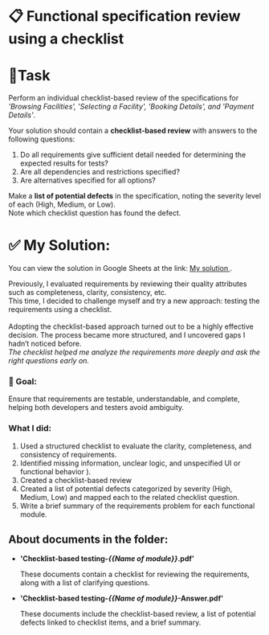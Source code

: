 <div>
  <h1> 📋 Functional specification review using a checklist</h1>
  
  <h1>🔎Task</h1>
  <p>Perform an individual checklist-based review of the specifications for <i>'Browsing Facilities', 'Selecting a Facility', 'Booking Details', and 'Payment Details'</i>.</p>
  <p>Your solution should contain a <b>checklist-based review</b> with answers to the following questions: </p>
  
  <ol>
    <li>Do all requirements give sufficient detail needed for determining the expected results for tests?</li>
    <li>Are all dependencies and restrictions specified?</li>
    <li>Are alternatives specified for all options?</li> 
  </ol>
  
  <p> Make a <b>list of potential defects</b> in the specification, noting the severity level of each (High, Medium, or Low).<br>
      Note which checklist question has found the defect.</p>

<h1>✅ My Solution:</h1>
  <p> You can view the solution in Google Sheets at the link: <a href="https://docs.google.com/spreadsheets/d/1zvXy7c53vkJGOK1HFFpyrAqLX2gu-PKmlX2zIAMi29A/edit?usp=sharing" target="_blank"> My solution </a>.</p>

  <p> Previously, I evaluated requirements by reviewing their quality attributes such as completeness, clarity, consistency, etc.<br>
      This time, I decided to challenge myself and try a new approach: testing the requirements using a checklist.<br><br>
      Adopting the checklist-based approach turned out to be a highly effective decision. The process became more structured, and I uncovered gaps I hadn’t noticed before.<br>
      <i>The checklist helped me analyze the requirements more deeply and ask the right questions early on.</i></p>
  <h3>🧩 Goal:</h3>
  <p>Ensure that requirements are testable, understandable, and complete, helping both developers and testers avoid ambiguity.</p>
  
  <h3>What I did:</h3>
  <ol>
      <li> Used a structured checklist to evaluate the clarity, completeness, and consistency of requirements.</li>
      <li> Identified missing information, unclear logic, and unspecified UI or functional behavior ). </li>
      <li> Created a checklist-based review</li>
      <li> Created a list of potential defects categorized by severity (High, Medium, Low) and mapped each to the related checklist question.</li>
      <li> Write a brief summary of the requirements problem for each functional module.</li>
  </ol> 
  <h2> About documents in the folder:</h2>
  <ul> 
    <li><b>'Checklist-based testing-<i>{{Name of module}}</i>.pdf'</b></li>
    <p> These documents contain a checklist for reviewing the requirements, along with a list of clarifying questions.</p>
  </ul>
  <ul> 
    <li><b>'Checklist-based testing-<i>{{Name of module}}</i>-Answer.pdf'</b></li> 
    <p> These documents include the checklist-based review, a list of potential defects linked to checklist items, and a brief summary.</p>
  </ul>

</div>
